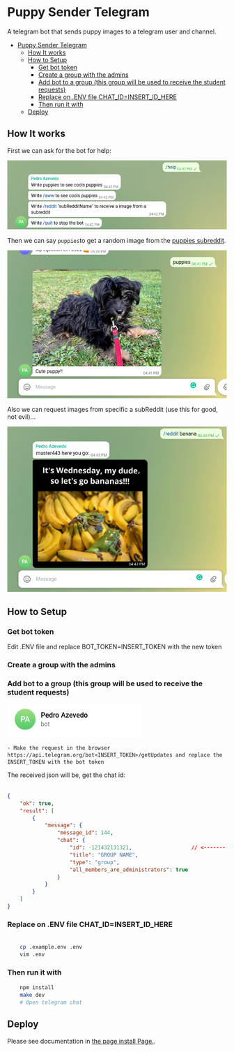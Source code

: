 # Puppy Sender Telegram

A telegram bot that sends puppy images to a telegram user and channel.

- [Puppy Sender Telegram](#puppy-sender-telegram)
  - [How It works](#how-it-works)
  - [How to Setup](#how-to-setup)
    - [Get bot token](#get-bot-token)
    - [Create a group with the admins](#create-a-group-with-the-admins)
    - [Add bot to a group (this group will be used to receive the student requests)](#add-bot-to-a-group-this-group-will-be-used-to-receive-the-student-requests)
    - [Replace on .ENV file CHAT_ID=INSERT_ID_HERE](#replace-on-env-file-chat_idinsert_id_here)
    - [Then run it with](#then-run-it-with)
  - [Deploy](#deploy)

## How It works

First we can ask for the bot for help:

![As seen in this image](./docs/img/helpMenu.png)

Then we can say `puppies`to get a random image from the [puppies subreddit](https://www.reddit.com/r/puppies/).

![As seen in this image](./docs/img/puppyExample.png)

Also we can request images from specific a subReddit (use this for good, not evil)...

![As seen in this image](./docs/img/redditExample.png)

## How to Setup

### Get bot token

Edit .ENV file and replace BOT_TOKEN=INSERT_TOKEN with the new token

### Create a group with the admins

### Add bot to a group (this group will be used to receive the student requests)

![Like this](./docs/img/botRegisted.png)

    - Make the request in the browser https://api.telegram.org/bot<INSERT_TOKEN>/getUpdates and replace the INSERT_TOKEN with the bot token

The received json will be, get the chat id:

```json

{
    "ok": true,
    "result": [
        {
            "message": {
                "message_id": 144,
                "chat": {
                    "id": -121432131321,                   // <-------  COPY THIS ID
                    "title": "GROUP NAME",
                    "type": "group",
                    "all_members_are_administrators": true
                }
            }
        }
    ]
}

```

### Replace on .ENV file CHAT_ID=INSERT_ID_HERE

```bash

    cp .example.env .env
    vim .env

```

### Then run it with

```bash
    npm install
    make dev
    # Open telegram chat
```

## Deploy

Please see documentation in [the page install Page.](./docs/INSTALL.md).
